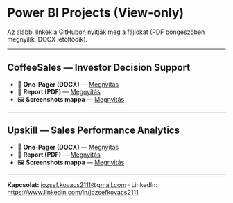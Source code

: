 # Power BI Projects (View-only)

Az alábbi linkek a GitHubon nyitják meg a fájlokat (PDF böngészőben megnyílik, DOCX letöltődik).

---

## CoffeeSales — Investor Decision Support
- 🎯 **One-Pager (DOCX)** — [Megnyitás](https://github.com/kovacsjozsef2111/PowerBI_Projects/blob/main/projects/CoffeeSales/documents/CoffeeSales_OnePager.docx)
- 📄 **Report (PDF)** — [Megnyitás](https://github.com/kovacsjozsef2111/PowerBI_Projects/blob/main/projects/CoffeeSales/PDF/CoffeeSales_Report.pdf)
- 🖼️ **Screenshots mappa** — [Megnyitás](https://github.com/kovacsjozsef2111/PowerBI_Projects/tree/main/projects/CoffeeSales/screenshots)

---

## Upskill — Sales Performance Analytics
- 🎯 **One-Pager (DOCX)** — [Megnyitás](https://github.com/kovacsjozsef2111/PowerBI_Projects/blob/main/projects/Upskill/documents/Upskill_Sales_OnePager.docx)
- 📄 **Report (PDF)** — [Megnyitás](https://github.com/kovacsjozsef2111/PowerBI_Projects/blob/main/projects/Upskill/PDF/Upskill_Report.pdf)
- 🖼️ **Screenshots mappa** — [Megnyitás](https://github.com/kovacsjozsef2111/PowerBI_Projects/tree/main/projects/Upskill/screenshots)

---

**Kapcsolat:** [jozsef.kovacs2111@gmail.com](mailto:jozsef.kovacs2111@gmail.com) · LinkedIn: https://www.linkedin.com/in/jozsefkovacs2111